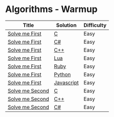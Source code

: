 # Algorithms - Warmup

| Title | Solution | Difficulty |
| ----- | -------- | ---------- |
| [Solve me First](https://www.hackerrank.com/challenges/solve-me-first) | [C](./Solve%20Me%20First/main.c) | Easy |
| [Solve me First](https://www.hackerrank.com/challenges/solve-me-first) | [C#](./Solve%20Me%20First/main.cs) | Easy |
| [Solve me First](https://www.hackerrank.com/challenges/solve-me-first) | [C++](./Solve%20Me%20First/main.cpp) | Easy |
| [Solve me First](https://www.hackerrank.com/challenges/solve-me-first) | [Lua](./Solve%20Me%20First/main.lua) | Easy |
| [Solve me First](https://www.hackerrank.com/challenges/solve-me-first) | [Ruby](./Solve%20Me%20First/main.rb) | Easy |
| [Solve me First](https://www.hackerrank.com/challenges/solve-me-first) | [Python](./Solve%20Me%20First/main.py) | Easy |
| [Solve me First](https://www.hackerrank.com/challenges/solve-me-first) | [Javascript](./Solve%20Me%20First/main.js) | Easy |
| [Solve me Second](https://www.hackerrank.com/challenges/solve-me-second) | [C](./Solve%20Me%20Second/main.c) | Easy |
| [Solve me Second](https://www.hackerrank.com/challenges/solve-me-second) | [C++](./Solve%20Me%20Second/main.cpp) | Easy |
| [Solve me Second](https://www.hackerrank.com/challenges/solve-me-second) | [C#](./Solve%20Me%20Second/main.cs) | Easy |
